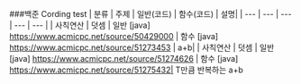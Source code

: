 ###백준 Cording test
| 분류 | 주제 | 일반(코드) | 함수(코드) | 설명|
| --- | --- | --- | --- | --- |
| 사칙연산 | 덧셈 | 일반 [java] https://www.acmicpc.net/source/50429000 | 함수 [java] https://www.acmicpc.net/source/51273453 | a+b|
| 사칙연산 | 덧셈 | 일반 [java] https://www.acmicpc.net/source/51274626 | 함수 [java] https://www.acmicpc.net/source/51275432| T만큼 반복하는 a+b
